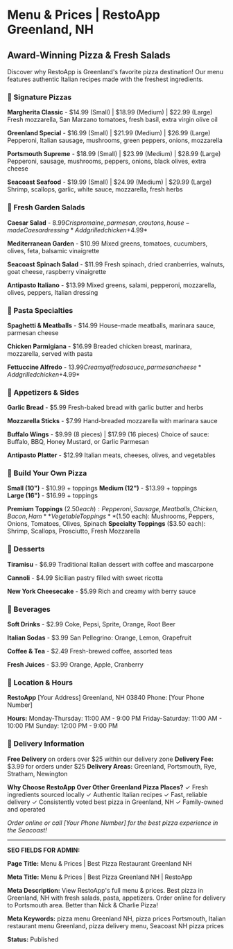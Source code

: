 # Menu & Prices | RestoApp Greenland, NH

## Award-Winning Pizza & Fresh Salads

Discover why RestoApp is Greenland's favorite pizza destination! Our menu features authentic Italian recipes made with the freshest ingredients.

### 🍕 Signature Pizzas

**Margherita Classic** - $14.99 (Small) | $18.99 (Medium) | $22.99 (Large)
Fresh mozzarella, San Marzano tomatoes, fresh basil, extra virgin olive oil

**Greenland Special** - $16.99 (Small) | $21.99 (Medium) | $26.99 (Large)
Pepperoni, Italian sausage, mushrooms, green peppers, onions, mozzarella

**Portsmouth Supreme** - $18.99 (Small) | $23.99 (Medium) | $28.99 (Large)
Pepperoni, sausage, mushrooms, peppers, onions, black olives, extra cheese

**Seacoast Seafood** - $19.99 (Small) | $24.99 (Medium) | $29.99 (Large)
Shrimp, scallops, garlic, white sauce, mozzarella, fresh herbs

### 🥗 Fresh Garden Salads

**Caesar Salad** - $8.99
Crisp romaine, parmesan, croutons, house-made Caesar dressing
*Add grilled chicken +$4.99*

**Mediterranean Garden** - $10.99
Mixed greens, tomatoes, cucumbers, olives, feta, balsamic vinaigrette

**Seacoast Spinach Salad** - $11.99
Fresh spinach, dried cranberries, walnuts, goat cheese, raspberry vinaigrette

**Antipasto Italiano** - $13.99
Mixed greens, salami, pepperoni, mozzarella, olives, peppers, Italian dressing

### 🍝 Pasta Specialties

**Spaghetti & Meatballs** - $14.99
House-made meatballs, marinara sauce, parmesan cheese

**Chicken Parmigiana** - $16.99
Breaded chicken breast, marinara, mozzarella, served with pasta

**Fettuccine Alfredo** - $13.99
Creamy alfredo sauce, parmesan cheese
*Add grilled chicken +$4.99*

### 🥖 Appetizers & Sides

**Garlic Bread** - $5.99
Fresh-baked bread with garlic butter and herbs

**Mozzarella Sticks** - $7.99
Hand-breaded mozzarella with marinara sauce

**Buffalo Wings** - $9.99 (8 pieces) | $17.99 (16 pieces)
Choice of sauce: Buffalo, BBQ, Honey Mustard, or Garlic Parmesan

**Antipasto Platter** - $12.99
Italian meats, cheeses, olives, and vegetables

### 🧀 Build Your Own Pizza

**Small (10")** - $10.99 + toppings
**Medium (12")** - $13.99 + toppings  
**Large (16")** - $16.99 + toppings

**Premium Toppings** ($2.50 each): Pepperoni, Sausage, Meatballs, Chicken, Bacon, Ham
**Vegetable Toppings** ($1.50 each): Mushrooms, Peppers, Onions, Tomatoes, Olives, Spinach
**Specialty Toppings** ($3.50 each): Shrimp, Scallops, Prosciutto, Fresh Mozzarella

### 🍰 Desserts

**Tiramisu** - $6.99
Traditional Italian dessert with coffee and mascarpone

**Cannoli** - $4.99
Sicilian pastry filled with sweet ricotta

**New York Cheesecake** - $5.99
Rich and creamy with berry sauce

### 🥤 Beverages

**Soft Drinks** - $2.99
Coke, Pepsi, Sprite, Orange, Root Beer

**Italian Sodas** - $3.99
San Pellegrino: Orange, Lemon, Grapefruit

**Coffee & Tea** - $2.49
Fresh-brewed coffee, assorted teas

**Fresh Juices** - $3.99
Orange, Apple, Cranberry

### 📍 Location & Hours

**RestoApp**
[Your Address]
Greenland, NH 03840
Phone: [Your Phone Number]

**Hours:**
Monday-Thursday: 11:00 AM - 9:00 PM
Friday-Saturday: 11:00 AM - 10:00 PM
Sunday: 12:00 PM - 9:00 PM

### 🚚 Delivery Information

**Free Delivery** on orders over $25 within our delivery zone
**Delivery Fee:** $3.99 for orders under $25
**Delivery Areas:** Greenland, Portsmouth, Rye, Stratham, Newington

**Why Choose RestoApp Over Other Greenland Pizza Places?**
✓ Fresh ingredients sourced locally
✓ Authentic Italian recipes
✓ Fast, reliable delivery
✓ Consistently voted best pizza in Greenland, NH
✓ Family-owned and operated

*Order online or call [Your Phone Number] for the best pizza experience in the Seacoast!*

---

**SEO FIELDS FOR ADMIN:**

**Page Title:** Menu & Prices | Best Pizza Restaurant Greenland NH

**Meta Title:** Menu & Prices | Best Pizza Greenland NH | RestoApp

**Meta Description:** View RestoApp's full menu & prices. Best pizza in Greenland, NH with fresh salads, pasta, appetizers. Order online for delivery to Portsmouth area. Better than Nick & Charlie Pizza!

**Meta Keywords:** pizza menu Greenland NH, pizza prices Portsmouth, Italian restaurant menu Greenland, pizza delivery menu, Seacoast NH pizza prices

**Status:** Published
